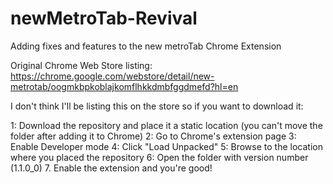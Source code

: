 # newMetroTab-Revival
Adding fixes and features to the new metroTab Chrome Extension

Original Chrome Web Store listing: https://chrome.google.com/webstore/detail/new-metrotab/oogmkbpkoblajkomflhkkdmbfggdmefd?hl=en

I don't think I'll be listing this on the store so if you want to download it:

1: Download the repository and place it a static location 
(you can't move the folder after adding it to Chrome)
2: Go to Chrome's extension page
3: Enable Developer mode
4: Click "Load Unpacked"
5: Browse to the location where you placed the repository
6: Open the folder with version number (1.1.0_0)
7. Enable the extension and you're good!
